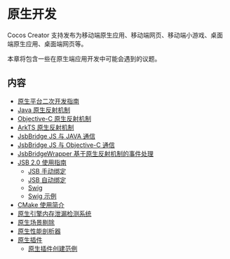 # 原生开发

Cocos Creator 支持发布为移动端原生应用、移动端网页、移动端小游戏、桌面端原生应用、桌面端网页等。

本章将包含一些在原生端应用开发中可能会遇到的议题。

## 内容

- [原生平台二次开发指南](../advanced-topics/native-secondary-development.md)
- [Java 原生反射机制](../advanced-topics/java-reflection.md)
- [Objective-C 原生反射机制](../advanced-topics/oc-reflection.md)
- [ArkTS 原生反射机制](../advanced-topics/arkts-reflection.md)
- [JsbBridge JS 与 JAVA 通信](../advanced-topics/js-java-bridge.md)
- [JsbBridge JS 与 Objective-C 通信](../advanced-topics/js-oc-bridge.md)
- [JsbBridgeWrapper 基于原生反射机制的事件处理](../advanced-topics/jsb-bridge-wrapper.md)
- [JSB 2.0 使用指南](../advanced-topics/JSB2.0-learning.md)
    - [JSB 手动绑定](../advanced-topics/jsb-manual-binding.md)
    - [JSB 自动绑定](../advanced-topics/jsb-auto-binding.md)
    - [Swig](../advanced-topics/jsb-swig.md)
    - [Swig 示例](../advanced-topics/jsb/swig/tutorial/index.md)
- [CMake 使用简介](../advanced-topics/cmake-learning.md)
- [原生引擎内存泄漏检测系统](../advanced-topics/memory-leak-detector.md)
- [原生场景剔除](../advanced-topics/native-scene-culling.md)
- [原生性能剖析器](../advanced-topics/profiler.md)
- [原生插件](../advanced-topics/native-plugins/brief.md)
    - [原生插件创建范例](../advanced-topics/native-plugins/tutorial.md)